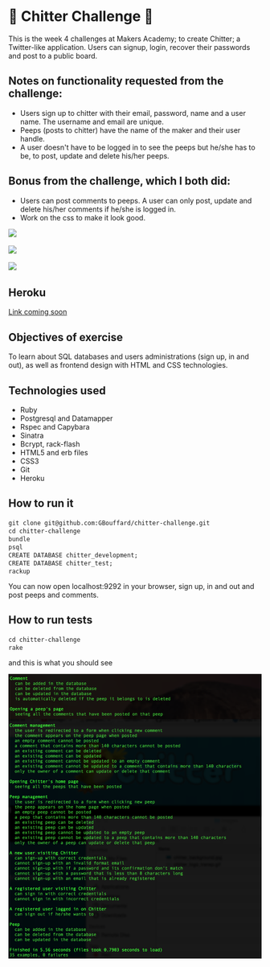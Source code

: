:baby_chick: Chitter Challenge :baby_chick:
=================
This is the week 4 challenges at Makers Academy; to create Chitter; a Twitter-like application. Users can signup, login, recover their passwords and post to a public board.


Notes on functionality requested from the challenge:
------

* Users sign up to chitter with their email, password, name and a user name. The username and email are unique.
* Peeps (posts to chitter) have the name of the maker and their user handle.
* A user doesn't have to be logged in to see the peeps but he/she has to be, to post, update and delete his/her peeps.

Bonus from the challenge, which I both did:
-----

* Users can post comments to peeps. A user can only post, update and delete his/her comments if he/she is logged in.
* Work on the css to make it look good.

![](public/images/screenshot_1)

![](public/images/screenshot_2)

![](public/images/screenshot_3)

Heroku
----
[Link coming soon]()

Objectives of exercise
----
To learn about SQL databases and users administrations (sign up, in and out), as well as frontend design with HTML and CSS technologies.

Technologies used
----
- Ruby
- Postgresql and Datamapper
- Rspec and Capybara
- Sinatra
- Bcrypt, rack-flash
- HTML5 and erb files
- CSS3
- Git
- Heroku

How to run it
----
```
git clone git@github.com:GBouffard/chitter-challenge.git
cd chitter-challenge
bundle
psql
CREATE DATABASE chitter_development;
CREATE DATABASE chitter_test;
rackup
```
You can now open localhost:9292 in your browser, sign up, in and out and post peeps and comments.

How to run tests
----
```
cd chitter-challenge
rake
```

and this is what you should see

![](public/images/chitter_rspec_tests.png)
